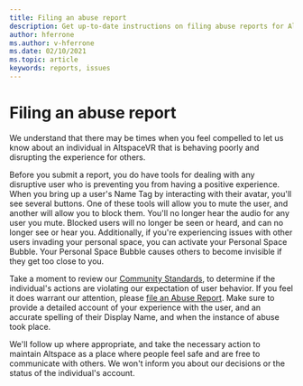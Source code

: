 ```yaml
---
title: Filing an abuse report
description: Get up-to-date instructions on filing abuse reports for AltspaceVR.
author: hferrone
ms.author: v-hferrone
ms.date: 02/10/2021
ms.topic: article
keywords: reports, issues
---
```


# Filing an abuse report

We understand that there may be times when you feel compelled to let us know about an individual in AltspaceVR that is behaving poorly and disrupting the experience for others.

Before you submit a report, you do have tools for dealing with any disruptive user who is preventing you from having a positive experience. When you bring up a user's Name Tag by interacting with their avatar, you'll see several buttons. One of these tools will allow you to mute the user, and another will allow you to block them. You'll no longer hear the audio for any user you mute. Blocked users will no longer be seen or heard, and can no longer see or hear you. Additionally, if you're experiencing issues with other users invading your personal space, you can activate your Personal Space Bubble. Your Personal Space Bubble causes others to become invisible if they get too close to you. 

Take a moment to review our [Community Standards](community-standards.md), to determine if the individual's actions are violating our expectation of user behavior. If you feel it does warrant our attention, please [file an Abuse Report](https://help.altvr.com/hc/requests/new?ticket_form_id=360000032154). Make sure to provide a detailed account of your experience with the user, and an accurate spelling of their Display Name, and when the instance of abuse took place. 

We'll follow up where appropriate, and take the necessary action to maintain Altspace as a place where people feel safe and are free to communicate with others. We won't inform you about our decisions or the status of the individual's account.
